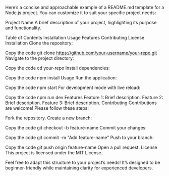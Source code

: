 Here’s a concise and approachable example of a README.md template for a Node.js project. You can customize it to suit your specific project needs:

Project Name
A brief description of your project, highlighting its purpose and functionality.

Table of Contents
Installation
Usage
Features
Contributing
License
Installation
Clone the repository:

Copy the code
git clone https://github.com/your-username/your-repo.git
Navigate to the project directory:

Copy the code
cd your-repo
Install dependencies:

Copy the code
npm install
Usage
Run the application:


Copy the code
npm start
For development mode with live reload:


Copy the code
npm run dev
Features
Feature 1: Brief description.
Feature 2: Brief description.
Feature 3: Brief description.
Contributing
Contributions are welcome! Please follow these steps:

Fork the repository.
Create a new branch:

Copy the code
git checkout -b feature-name
Commit your changes:

Copy the code
git commit -m "Add feature-name"
Push to your branch:

Copy the code
git push origin feature-name
Open a pull request.
License
This project is licensed under the MIT License.

Feel free to adapt this structure to your project’s needs! It’s designed to be beginner-friendly while maintaining clarity for experienced developers.
